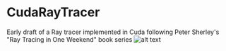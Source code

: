 # CudaRayTracer
Early draft of a Ray tracer implemented in Cuda following Peter Sherley's "Ray Tracing in One Weekend" book series
![alt text](https://github.com/MiguelRodRic/CudaRayTracer/blob/main/Scene.PNG?raw=true)
